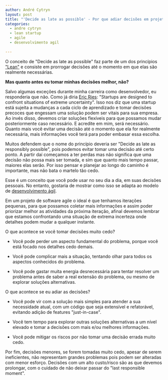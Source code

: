```yaml
---
author: André Cytryn
layout: post
title: "'Decide as late as possible' - Por que adiar decisões em projetos de desenvolvimento ágil"
categories:
  - andre cytryn
  - lean startup
  - agile
  - desenvolvimento agil
  
---
```


O conceito de "Decide as late as possible" faz parte de um dos princípios ["Lean"][1] e consiste em prorrogar decisões até o momento em que elas são realmente necessárias.

__Mas quanto antes eu tomar minhas decisões melhor, não?__
<!--more-->

Salvo algumas exceções durante minha carreira como desenvolvedor, eu responderia que não. Como já diria [Eric Ries][2]: "Startups are designed to confront situations of extreme uncertainty". Isso nos diz que uma startup está sujeita a mudanças a cada ciclo de aprendizado e tomar decisões precoces que engessam uma solução podem ser vitais para sua empresa. Ao invés disso, devemos criar soluções flexíveis para que possamos mudar posteriormente caso necessário. E acredite em mim, será necessário. Quanto mais você evitar uma decisão até o momento que ela for realmente necessária, mais informações você terá para poder embasar essa escolha.

Muitos defendem que o nome do princípio deveria ser "Decide as late as responsibly possible", pois podemos evitar tomar uma decisão até certo ponto. A partir daí começamos a ter perdas mas não significa que uma decisão não possa mais ser tomada, e sim que quanto mais tempo passar, maiores elas serão. Por isso pensar e planejar ao longo do caminho é importante, mas não bata o martelo tão cedo.

Esse é um conceito que você pode usar no seu dia a dia, em suas decisões pessoais. No entanto, gostaria de mostrar como isso se adapta ao modelo de [desenvolvimento ágil][3].

Em um projeto de software agile o ideal é que tenhamos iterações pequenas, para que possamos coletar mais informações e assim poder priorizar melhor as atividades da próxima iteração, afinal devemos lembrar que estamos confrontando uma situação de extrema incerteza onde detalhes podem mudar a qualquer instante.


O que acontece se você tomar decisões muito cedo?

- Você pode perder um aspecto fundamental do problema, porque você está focado nos detalhes cedo demais.

- Você pode complicar mais a situação, tentando olhar para todos os aspectos conhecidos do problema.

- Você pode gastar muita energia desnecessária para tentar resolver um problema antes de saber a real extensão do problema, ou mesmo de explorar soluções alternativas.


O que acontece se eu adiar as decisões?

- Você pode vir com a solução mais simples para atender a sua necessidade atual, com um código que seja extensível e refatorável, evitando adição de features "just-in-case".

- Você tem tempo para explorar outras soluções alternativas a um nível elevado e tomar a decisões com mais e/ou melhores informações.

- Você pode mitigar os riscos por não tomar uma decisão errada muito cedo.


Por fim, decisões menores, se forem tomadas muito cedo, apesar de serem ineficientes, não representam grandes problemas pois podem ser alteradas com menor esforço. Decisões com um alto custo/risco são as que devemos prolongar, com o cuidado de não deixar passar do "last responsible moment".

[1]: http://theleanstartup.com/
[2]: http://www.startuplessonslearned.com/
[3]: http://desenvolvimentoagil.com.br/
